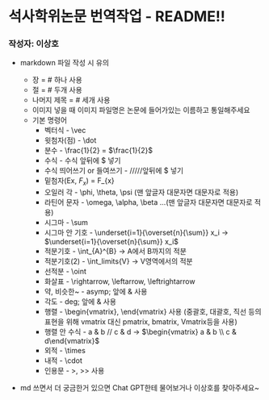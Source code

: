 # 석사학위논문 번역작업 - README!!

### 작성자: 이상호

* markdown 파일 작성 시 유의
  * 장 = # 하나 사용
  * 절 = # 두개 사용
  * 나머지 제목 = # 세개 사용 
  * 이미지 넣을 때 이미지 파일명은 논문에 들어가있는 이름하고 통일해주세요
  * 기본 명령어 
    * 벡터식 - \vec
    * 윗첨자(점) - \dot
    * 분수 - \frac{1}{2} = $\frac{1}{2}$
    * 수식 - 수식 앞뒤에 $ 넣기
    * 수식 띄어쓰기 or 들여쓰기 - /////앞뒤에 $ 넣기
    * 밑첨자(Ex, $F_{x}$) = F_{x}
    * 오일러 각 - \phi, \theta, \psi (맨 앞글자 대문자면 대문자로 적용)
    * 라틴어 문자 - \omega, \alpha, \beta ...(맨 앞글자 대문자면 대문자로 적용)
    * 시그마 - \sum
    * 시그마 안 기호 - \underset{i=1}{\overset{n}{\sum}} x_i $\rightarrow$ $\underset{i=1}{\overset{n}{\sum}} x_i$
    * 적분기호 - \int_{A}^{B} $\rightarrow$ A에서 B까지의 적분
    * 적분기호(2) - \int_limits{V} $\rightarrow$ V영역에서의 적분
    * 선적분 - \oint
    * 화살표 - \rightarrow, \leftarrow, \leftrightarrow
    * 약, 비슷한~ - asymp; 앞에 & 사용
    * 각도 - deg; 앞에 & 사용
    * 행렬 - \begin{vmatrix}, \end{vmatrix} 사용 (중괄호, 대괄호, 직선 등의 표현을 위해 vmatrix 대신 pmatrix, bmatrix, Vmatrix등을 사용)
    * 행렬 안 수식 - a & b // c & d $\rightarrow$ $\begin{vmatrix} a & b \\ c & d\end{vmatrix}$
    * 외적 - \times
    * 내적 - \cdot
    * 인용문 - >, >> 사용

* md 쓰면서 더 궁금한거 있으면 Chat GPT한테 물어보거나 이상호를 찾아주세요~